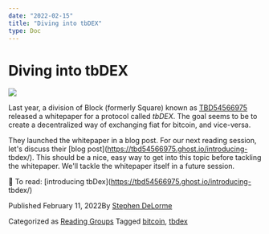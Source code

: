 ```yaml
---
date: "2022-02-15"
title: "Diving into tbDEX"
type: Doc
---
```

# Diving into tbDEX

![](content/uploads/2022/02/ATLBitDevs_2022-02-15_tbDEX-1-1568x882.png)

Last year, a division of Block (formerly Square) known as
[TBD54566975](https://twitter.com/tbd54566975) released a whitepaper for a
protocol called _tbDEX_. The goal seems to be to create a decentralized way of
exchanging fiat for bitcoin, and vice-versa.

They launched the whitepaper in a blog post. For our next reading session,
let's discuss their [blog post](https://tbd54566975.ghost.io/introducing-
tbdex/). This should be a nice, easy way to get into this topic before
tackling the whitepaper. We'll tackle the whitepaper itself in a future
session.

📙 To read: [introducing tbDex](https://tbd54566975.ghost.io/introducing-
tbdex/)

Published February 11, 2022By [Stephen DeLorme](author/stephen/index.html)

Categorized as [Reading Groups](category/reading-groups/index.html) Tagged
[bitcoin](tag/bitcoin/index.html), [tbdex](tag/tbdex/index.html)

#